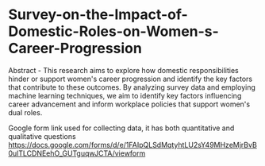 # Survey-on-the-Impact-of-Domestic-Roles-on-Women-s-Career-Progression

Abstract - This research aims to explore how domestic responsibilities hinder or support women's career progression and identify the key factors that contribute to these outcomes. By analyzing survey data and employing machine learning techniques, we aim to identify key factors influencing career advancement and inform workplace policies that support women's dual roles.

Google form link used for collecting data, it has both quantitative and qualitative questions
https://docs.google.com/forms/d/e/1FAIpQLSdMqtyhtLU2sY49MHzeMjrBvB0ulTLCDNEehO_GUTguqwJCTA/viewform
